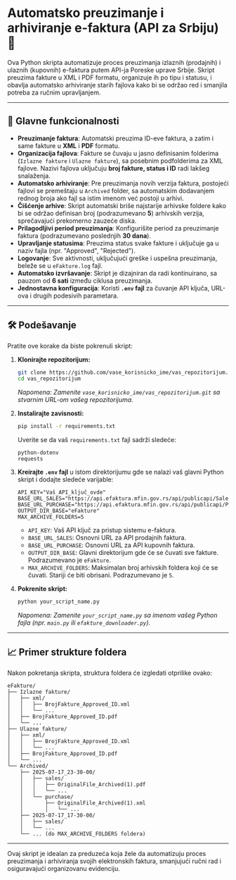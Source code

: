# Automatsko preuzimanje i arhiviranje e-faktura (API za Srbiju) 🧾

Ova Python skripta automatizuje proces preuzimanja izlaznih (prodajnih) i ulaznih (kupovnih) e-faktura putem API-ja Poreske uprave Srbije. Skript preuzima fakture u XML i PDF formatu, organizuje ih po tipu i statusu, i obavlja automatsko arhiviranje starih fajlova kako bi se održao red i smanjila potreba za ručnim upravljanjem.

-----

## 🚀 Glavne funkcionalnosti

  * **Preuzimanje faktura**: Automatski preuzima ID-eve faktura, a zatim i same fakture u **XML** i **PDF** formatu.
  * **Organizacija fajlova**: Fakture se čuvaju u jasno definisanim folderima (`Izlazne fakture` i `Ulazne fakture`), sa posebnim podfolderima za XML fajlove. Nazivi fajlova uključuju **broj fakture, status i ID** radi lakšeg snalaženja.
  * **Automatsko arhiviranje**: Pre preuzimanja novih verzija faktura, postojeći fajlovi se premeštaju u `Archived` folder, sa automatskim dodavanjem rednog broja ako fajl sa istim imenom već postoji u arhivi.
  * **Čišćenje arhive**: Skript automatski briše najstarije arhivske foldere kako bi se održao definisan broj (podrazumevano **5**) arhivskih verzija, sprečavajući prekomerno zauzeće diska.
  * **Prilagodljivi period preuzimanja**: Konfigurišite period za preuzimanje faktura (podrazumevano poslednjih **30 dana**).
  * **Upravljanje statusima**: Preuzima status svake fakture i uključuje ga u naziv fajla (npr. "Approved", "Rejected").
  * **Logovanje**: Sve aktivnosti, uključujući greške i uspešna preuzimanja, beleže se u `eFakture.log` fajl.
  * **Automatsko izvršavanje**: Skript je dizajniran da radi kontinuirano, sa pauzom od **6 sati** između ciklusa preuzimanja.
  * **Jednostavna konfiguracija**: Koristi **`.env` fajl** za čuvanje API ključa, URL-ova i drugih podesivih parametara.

-----

## 🛠️ Podešavanje

Pratite ove korake da biste pokrenuli skript:

1.  **Klonirajte repozitorijum:**

    ```bash
    git clone https://github.com/vase_korisnicko_ime/vas_repozitorijum.git
    cd vas_repozitorijum
    ```

    *Napomena: Zamenite `vase_korisnicko_ime/vas_repozitorijum.git` sa stvarnim URL-om vašeg repozitorijuma.*

2.  **Instalirajte zavisnosti:**

    ```bash
    pip install -r requirements.txt
    ```

    Uverite se da vaš `requirements.txt` fajl sadrži sledeće:

    ```
    python-dotenv
    requests
    ```

3.  **Kreirajte `.env` fajl** u istom direktorijumu gde se nalazi vaš glavni Python skript i dodajte sledeće varijable:

    ```
    API_KEY="Vaš_API_ključ_ovde"
    BASE_URL_SALES="https://api.efaktura.mfin.gov.rs/api/publicapi/SalesInvoices"
    BASE_URL_PURCHASE="https://api.efaktura.mfin.gov.rs/api/publicapi/PurchaseInvoices"
    OUTPUT_DIR_BASE="eFakture"
    MAX_ARCHIVE_FOLDERS=5
    ```

      * `API_KEY`: Vaš API ključ za pristup sistemu e-faktura.
      * `BASE_URL_SALES`: Osnovni URL za API prodajnih faktura.
      * `BASE_URL_PURCHASE`: Osnovni URL za API kupovnih faktura.
      * `OUTPUT_DIR_BASE`: Glavni direktorijum gde će se čuvati sve fakture. Podrazumevano je `eFakture`.
      * `MAX_ARCHIVE_FOLDERS`: Maksimalan broj arhivskih foldera koji će se čuvati. Stariji će biti obrisani. Podrazumevano je `5`.

4.  **Pokrenite skript:**

    ```bash
    python your_script_name.py
    ```

    *Napomena: Zamenite `your_script_name.py` sa imenom vašeg Python fajla (npr. `main.py` ili `efakture_downloader.py`).*

-----

## 📈 Primer strukture foldera

Nakon pokretanja skripta, struktura foldera će izgledati otprilike ovako:

```
eFakture/
├── Izlazne fakture/
│   ├── xml/
│   │   ├── BrojFakture_Approved_ID.xml
│   │   └── ...
│   ├── BrojFakture_Approved_ID.pdf
│   └── ...
├── Ulazne fakture/
│   ├── xml/
│   │   ├── BrojFakture_Approved_ID.xml
│   │   └── ...
│   ├── BrojFakture_Approved_ID.pdf
│   └── ...
└── Archived/
    ├── 2025-07-17_23-30-00/
    │   ├── sales/
    │   │   ├── OriginalFile_Archived(1).pdf
    │   │   └── ...
    │   └── purchase/
    │       ├── OriginalFile_Archived(1).xml
    │       │   └── ...
    ├── 2025-07-17_17-30-00/
    │   ├── sales/
    │   └── ...
    └── ... (do MAX_ARCHIVE_FOLDERS foldera)
```

-----

Ovaj skript je idealan za preduzeća koja žele da automatizuju proces preuzimanja i arhiviranja svojih elektronskih faktura, smanjujući ručni rad i osiguravajući organizovanu evidenciju.
